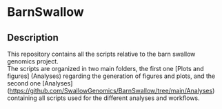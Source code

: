 # BarnSwallow
## Description

This repository contains all the scripts relative to the barn swallow genomics project. <br />
The scripts are organized in two main folders, the first one [Plots and figures] (Analyses) regarding the generation of figures and plots, and the second one [Analyses] (https://github.com/SwallowGenomics/BarnSwallow/tree/main/Analyses) containing all scripts used for the different analyses and workflows. <br />

